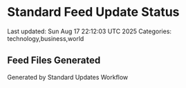 # Standard Feed Update Status
Last updated: Sun Aug 17 22:12:03 UTC 2025
Categories: technology,business,world

## Feed Files Generated

Generated by Standard Updates Workflow
